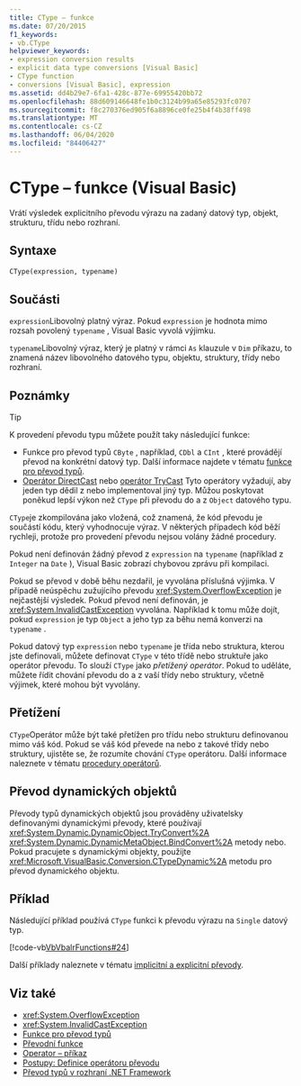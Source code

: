 ```yaml
---
title: CType – funkce
ms.date: 07/20/2015
f1_keywords:
- vb.CType
helpviewer_keywords:
- expression conversion results
- explicit data type conversions [Visual Basic]
- CType function
- conversions [Visual Basic], expression
ms.assetid: dd4b29e7-6fa1-428c-877e-69955420bb72
ms.openlocfilehash: 88d609146648fe1b0c3124b99a65e85293fc0707
ms.sourcegitcommit: f8c270376ed905f6a8896ce0fe25b4f4b38ff498
ms.translationtype: MT
ms.contentlocale: cs-CZ
ms.lasthandoff: 06/04/2020
ms.locfileid: "84406427"
---
```

# <a name="ctype-function-visual-basic"></a>CType – funkce (Visual Basic)

Vrátí výsledek explicitního převodu výrazu na zadaný datový typ, objekt, strukturu, třídu nebo rozhraní.

## <a name="syntax"></a>Syntaxe

```vb
CType(expression, typename)
```

## <a name="parts"></a>Součásti

`expression`Libovolný platný výraz. Pokud `expression` je hodnota mimo rozsah povolený `typename` , Visual Basic vyvolá výjimku.

`typename`Libovolný výraz, který je platný v rámci `As` klauzule v `Dim` příkazu, to znamená název libovolného datového typu, objektu, struktury, třídy nebo rozhraní.

## <a name="remarks"></a>Poznámky

> [!TIP]
> K provedení převodu typu můžete použít taky následující funkce:
>
> - Funkce pro převod typů `CByte` , například, `CDbl` a `CInt` , které provádějí převod na konkrétní datový typ. Další informace najdete v tématu [funkce pro převod typů](type-conversion-functions.md).
> - [Operátor DirectCast](../operators/directcast-operator.md) nebo [operátor TryCast](../operators/trycast-operator.md) Tyto operátory vyžadují, aby jeden typ dědil z nebo implementoval jiný typ. Můžou poskytovat poněkud lepší výkon než `CType` při převodu do a z `Object` datového typu.

`CType`je zkompilována jako vložená, což znamená, že kód převodu je součástí kódu, který vyhodnocuje výraz. V některých případech kód běží rychleji, protože pro provedení převodu nejsou volány žádné procedury.

Pokud není definován žádný převod z `expression` na `typename` (například z `Integer` na `Date` ), Visual Basic zobrazí chybovou zprávu při kompilaci.

Pokud se převod v době běhu nezdařil, je vyvolána příslušná výjimka. V případě neúspěchu zužujícího převodu <xref:System.OverflowException> je nejčastější výsledek. Pokud převod není definován, je <xref:System.InvalidCastException> vyvolána. Například k tomu může dojít, pokud `expression` je typ `Object` a jeho typ za běhu nemá konverzi na `typename` .

Pokud datový typ `expression` nebo `typename` je třída nebo struktura, kterou jste definovali, můžete definovat `CType` v této třídě nebo struktuře jako operátor převodu. To slouží `CType` jako *přetížený operátor*. Pokud to uděláte, můžete řídit chování převodu do a z vaší třídy nebo struktury, včetně výjimek, které mohou být vyvolány.

## <a name="overloading"></a>Přetížení

`CType`Operátor může být také přetížen pro třídu nebo strukturu definovanou mimo váš kód. Pokud se váš kód převede na nebo z takové třídy nebo struktury, ujistěte se, že rozumíte chování `CType` operátoru. Další informace naleznete v tématu [procedury operátorů](../../programming-guide/language-features/procedures/operator-procedures.md).

## <a name="converting-dynamic-objects"></a>Převod dynamických objektů

Převody typů dynamických objektů jsou prováděny uživatelsky definovanými dynamickými převody, které používají <xref:System.Dynamic.DynamicObject.TryConvert%2A> <xref:System.Dynamic.DynamicMetaObject.BindConvert%2A> metody nebo. Pokud pracujete s dynamickými objekty, použijte <xref:Microsoft.VisualBasic.Conversion.CTypeDynamic%2A> metodu pro převod dynamického objektu.

## <a name="example"></a>Příklad

Následující příklad používá `CType` funkci k převodu výrazu na `Single` datový typ.

[!code-vb[VbVbalrFunctions#24](~/samples/snippets/visualbasic/VS_Snippets_VBCSharp/VbVbalrFunctions/VB/Class1.vb#24)]

Další příklady naleznete v tématu [implicitní a explicitní převody](../../programming-guide/language-features/data-types/implicit-and-explicit-conversions.md).

## <a name="see-also"></a>Viz také

- <xref:System.OverflowException>
- <xref:System.InvalidCastException>
- [Funkce pro převod typů](type-conversion-functions.md)
- [Převodní funkce](conversion-functions.md)
- [Operator – příkaz](../statements/operator-statement.md)
- [Postupy: Definice operátoru převodu](../../programming-guide/language-features/procedures/how-to-define-a-conversion-operator.md)
- [Převod typů v rozhraní .NET Framework](../../../standard/base-types/type-conversion.md)
